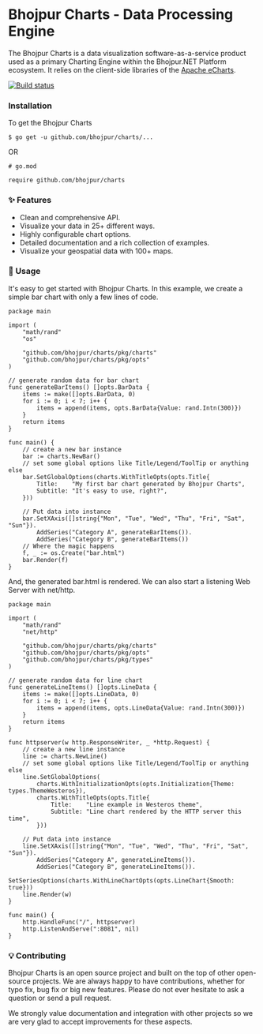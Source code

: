# Bhojpur Charts - Data Processing Engine
The Bhojpur Charts is a data visualization software-as-a-service product used as a primary Charting Engine within the Bhojpur.NET Platform ecosystem. It relies on the client-side libraries of the [Apache eCharts](https://echarts.apache.org/).

[![Build status](https://badge.buildkite.com/d310559b033d9dc2c41668b20c90e9c0c3d6543ce31c8792ae.svg)](https://buildkite.com/bhojpur/charts)

### Installation

To get the Bhojpur Charts

```shell
$ go get -u github.com/bhojpur/charts/...
```

OR

```shell
# go.mod

require github.com/bhojpur/charts
```

### ✨ Features

* Clean and comprehensive API.
* Visualize your data in 25+ different ways.
* Highly configurable chart options.
* Detailed documentation and a rich collection of examples.
* Visualize your geospatial data with 100+ maps.

### 📝 Usage

It's easy to get started with Bhojpur Charts. In this example, we create a simple bar chart with only a few lines of code.

```golang
package main

import (
	"math/rand"
	"os"

	"github.com/bhojpur/charts/pkg/charts"
	"github.com/bhojpur/charts/pkg/opts"
)

// generate random data for bar chart
func generateBarItems() []opts.BarData {
	items := make([]opts.BarData, 0)
	for i := 0; i < 7; i++ {
		items = append(items, opts.BarData{Value: rand.Intn(300)})
	}
	return items
}

func main() {
	// create a new bar instance
	bar := charts.NewBar()
	// set some global options like Title/Legend/ToolTip or anything else
	bar.SetGlobalOptions(charts.WithTitleOpts(opts.Title{
		Title:    "My first bar chart generated by Bhojpur Charts",
		Subtitle: "It's easy to use, right?",
	}))

	// Put data into instance
	bar.SetXAxis([]string{"Mon", "Tue", "Wed", "Thu", "Fri", "Sat", "Sun"}).
		AddSeries("Category A", generateBarItems()).
		AddSeries("Category B", generateBarItems())
	// Where the magic happens
	f, _ := os.Create("bar.html")
	bar.Render(f)
}
```

And, the generated bar.html is rendered. We can also start a listening Web Server with net/http.

```golang
package main

import (
	"math/rand"
	"net/http"

	"github.com/bhojpur/charts/pkg/charts"
	"github.com/bhojpur/charts/pkg/opts"
	"github.com/bhojpur/charts/pkg/types"
)

// generate random data for line chart
func generateLineItems() []opts.LineData {
	items := make([]opts.LineData, 0)
	for i := 0; i < 7; i++ {
		items = append(items, opts.LineData{Value: rand.Intn(300)})
	}
	return items
}

func httpserver(w http.ResponseWriter, _ *http.Request) {
	// create a new line instance
	line := charts.NewLine()
	// set some global options like Title/Legend/ToolTip or anything else
	line.SetGlobalOptions(
		charts.WithInitializationOpts(opts.Initialization{Theme: types.ThemeWesteros}),
		charts.WithTitleOpts(opts.Title{
			Title:    "Line example in Westeros theme",
			Subtitle: "Line chart rendered by the HTTP server this time",
		}))

	// Put data into instance
	line.SetXAxis([]string{"Mon", "Tue", "Wed", "Thu", "Fri", "Sat", "Sun"}).
		AddSeries("Category A", generateLineItems()).
		AddSeries("Category B", generateLineItems()).
		SetSeriesOptions(charts.WithLineChartOpts(opts.LineChart{Smooth: true}))
	line.Render(w)
}

func main() {
	http.HandleFunc("/", httpserver)
	http.ListenAndServe(":8081", nil)
}
```

### 💡 Contributing

Bhojpur Charts is an open source project and built on the top of other open-source projects. We are always happy to have contributions, whether for typo fix, bug fix or big new features. Please do not ever hesitate to ask a question or send a pull request.

We strongly value documentation and integration with other projects so we are very glad to accept improvements for these aspects.
